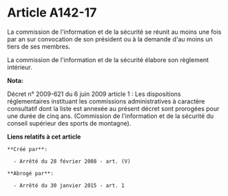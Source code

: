 # Article A142-17

La commission de l'information et de la sécurité se réunit au moins une fois par an sur convocation de son président ou à la
demande d'au moins un tiers de ses membres.

La commission de l'information et de la sécurité élabore son règlement intérieur.

**Nota:**

Décret n° 2009-621 du 6 juin 2009 article 1 : Les dispositions réglementaires instituant les commissions administratives à
caractère consultatif dont la liste est annexée au présent décret sont prorogées pour une durée de cinq ans. (Commission de
l'information et de la sécurité du conseil supérieur des sports de montagne).

**Liens relatifs à cet article**

	**Créé par**:

	  - Arrêté du 28 février 2008 - art. (V)

	**Abrogé par**:

	  - Arrêté du 30 janvier 2015 - art. 1
